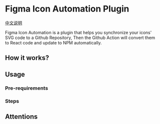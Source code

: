 # Figma Icon Automation Plugin
[中文说明](./README-CN.md)

Figma Icon Automation is a plugin that helps you synchronize your icons' SVG code to a Github Repository, Then the Github Action will convert them to React code and update to NPM automatically.

## How it works?

## Usage
### Pre-requirements
### Steps

## Attentions